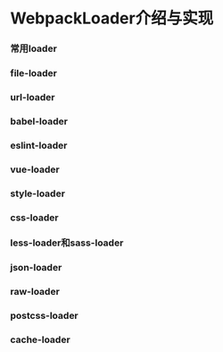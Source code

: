 # WebpackLoader介绍与实现

### 常用loader

### file-loader

### url-loader

### babel-loader

### eslint-loader

### vue-loader

### style-loader

### css-loader

### less-loader和sass-loader

### json-loader

### raw-loader

### postcss-loader

### cache-loader
